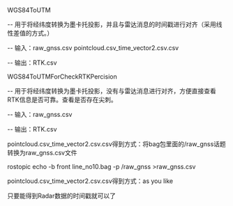 WGS84ToUTM 

-- 用于将经纬度转换为墨卡托投影，并且与雷达消息的时间戳进行对齐（采用线性差值的方式。）

-- 输入：raw_gnss.csv   pointcloud.csv_time_vector2.csv.csv

-- 输出：RTK.csv



WGS84ToUTMForCheckRTKPercision 

-- 用于将经纬度转换为墨卡托投影，没有与雷达消息进行对齐，方便直接查看RTK信息是否可靠。查看是否存在尖刺。

-- 输入：raw_gnss.csv

-- 输出：RTK.csv

pointcloud.csv_time_vector2.csv.csv得到方式：将bag包里面的/raw_gnss话题转换为raw_gnss.csv文件

rostopic echo -b front line_no10.bag -p /raw_gnss >raw_gnss.csv

pointcloud.csv_time_vector2.csv.csv得到方式：as you like

只要能得到Radar数据的时间戳就可以了
